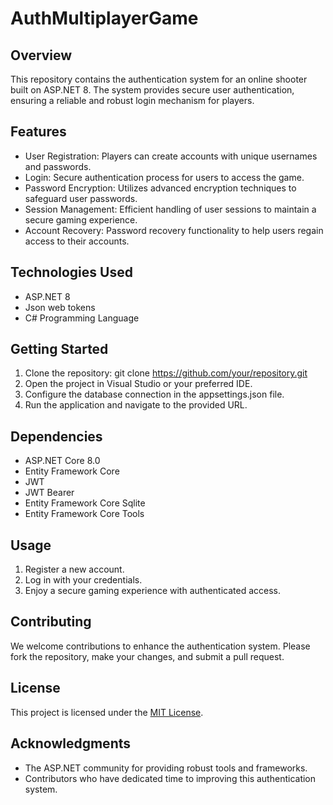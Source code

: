 # AuthMultiplayerGame

## Overview
This repository contains the authentication system for an online shooter built on ASP.NET 8. The system provides secure user authentication, ensuring a reliable and robust login mechanism for players.

## Features
- User Registration: Players can create accounts with unique usernames and passwords.
- Login: Secure authentication process for users to access the game.
- Password Encryption: Utilizes advanced encryption techniques to safeguard user passwords.
- Session Management: Efficient handling of user sessions to maintain a secure gaming experience.
- Account Recovery: Password recovery functionality to help users regain access to their accounts.

## Technologies Used
- ASP.NET 8
- Json web tokens
- C# Programming Language

## Getting Started
1. Clone the repository: git clone https://github.com/your/repository.git
2. Open the project in Visual Studio or your preferred IDE.
3. Configure the database connection in the appsettings.json file.
4. Run the application and navigate to the provided URL.

## Dependencies
- ASP.NET Core 8.0
- Entity Framework Core
- JWT
- JWT Bearer
- Entity Framework Core Sqlite
- Entity Framework Core Tools

## Usage
1. Register a new account.
2. Log in with your credentials.
3. Enjoy a secure gaming experience with authenticated access.

## Contributing
We welcome contributions to enhance the authentication system. Please fork the repository, make your changes, and submit a pull request.

## License
This project is licensed under the [MIT License](LICENSE.md).

## Acknowledgments
- The ASP.NET community for providing robust tools and frameworks.
- Contributors who have dedicated time to improving this authentication system.
